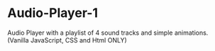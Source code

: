 # Audio-Player-1
Audio Player with a playlist of 4 sound tracks and simple animations.
(Vanilla JavaScript, CSS and Html ONLY)
